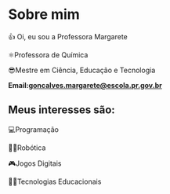# Sobre mim
:+1: Oi, eu sou a Professora Margarete

:atom_symbol:Professora de Química

:sunglasses:Mestre em Ciência, Educação e Tecnologia

**Email:goncalves.margarete@escola.pr.gov.br**

## Meus interesses são:

:computer:Programação

:woman_technologist:Robótica

:video_game:Jogos Digitais

:woman_teacher:Tecnologias Educacionais


